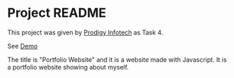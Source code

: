 # Project README

This project was given by [Prodigy Infotech](https://prodigyinfotech.dev/) as Task 4.

See [Demo](https://thrishanatarajan7.neocities.org/PRODIGY_WD_04/)

The title is "Portfolio Website" and it is a website made with Javascript. It is a portfolio website showing about myself.
